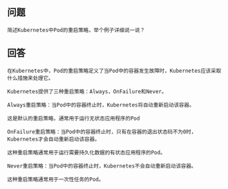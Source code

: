 ## 问题
```text
简述Kubernetes中Pod的重启策略，举个例子详细说一说？
```

## 回答
```text
在Kubernetes中，Pod的重启策略定义了当Pod中的容器发生故障时，Kubernetes应该采取什么措施来处理它。

Kubernetes提供了三种重启策略：Always，OnFailure和Never。
```
```text
Always重启策略：当Pod中的容器终止时，Kubernetes将自动重新启动该容器。

这是默认的重启策略，通常用于运行无状态应用程序的Pod
```
```text
OnFailure重启策略：当Pod中的容器终止时，只有在容器的退出状态码不为0时，Kubernetes才会自动重新启动该容器。

这种重启策略通常用于运行需要持久化数据的有状态应用程序的Pod。
```
```text
Never重启策略：当Pod中的容器终止时，Kubernetes不会自动重新启动该容器。

这种重启策略通常用于一次性任务的Pod。
```